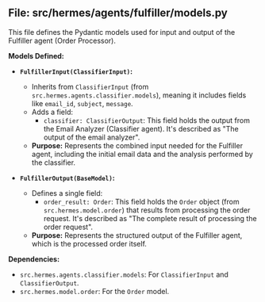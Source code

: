 ## File: src/hermes/agents/fulfiller/models.py

This file defines the Pydantic models used for input and output of the Fulfiller agent (Order Processor).

**Models Defined:**

*   **`FulfillerInput(ClassifierInput)`:**
    *   Inherits from `ClassifierInput` (from `src.hermes.agents.classifier.models`), meaning it includes fields like `email_id`, `subject`, `message`.
    *   Adds a field:
        *   `classifier: ClassifierOutput`: This field holds the output from the Email Analyzer (Classifier agent). It's described as "The output of the email analyzer".
    *   **Purpose:** Represents the combined input needed for the Fulfiller agent, including the initial email data and the analysis performed by the classifier.

*   **`FulfillerOutput(BaseModel)`:**
    *   Defines a single field:
        *   `order_result: Order`: This field holds the `Order` object (from `src.hermes.model.order`) that results from processing the order request. It's described as "The complete result of processing the order request".
    *   **Purpose:** Represents the structured output of the Fulfiller agent, which is the processed order itself.

**Dependencies:**

*   `src.hermes.agents.classifier.models`: For `ClassifierInput` and `ClassifierOutput`.
*   `src.hermes.model.order`: For the `Order` model. 